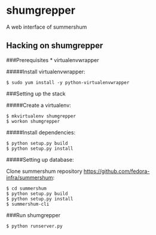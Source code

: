 shumgrepper
===========

A web interface of summershum

Hacking on shumgrepper
----------------------

###Prerequisites
    * virtualenvwrapper
    
#####Install virtualenvwrapper:

    $ sudo yum install -y python-virtualenvwrapper

###Setting up the stack

#####Create a virtualenv:

    $ mkvirtualenv shumgrepper
    $ workon shumgrepper

#####Install dependencies:

    $ python setup.py build
    $ python setup.py install
 
#####Setting up database:
  
Clone summershum repository https://github.com/fedora-infra/summershum:
    
    $ cd summershum
    $ python setup.py build
    $ python setup.py install
    $ summershum-cli
    
    
###Run shumgrepper

    $ python runserver.py
